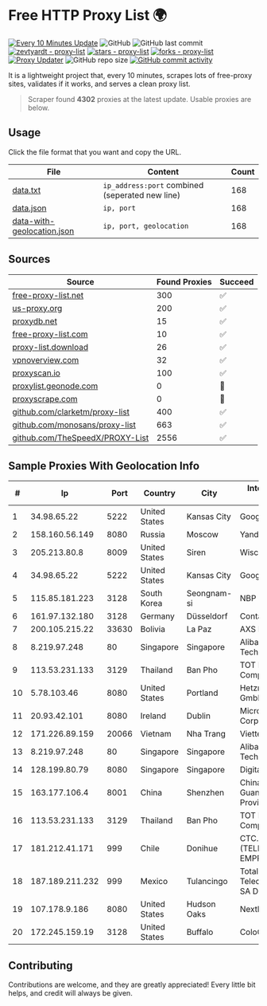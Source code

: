 
# Free HTTP Proxy List 🌍

[![Every 10 Minutes Update](https://github.com/mertguvencli/http-proxy-list/actions/workflows/main.yml/badge.svg?branch=main)](https://github.com/mertguvencli/http-proxy-list/actions/workflows/main.yml)
![GitHub](https://img.shields.io/github/license/mertguvencli/http-proxy-list)
![GitHub last commit](https://img.shields.io/github/last-commit/mertguvencli/http-proxy-list)
[![zevtyardt - proxy-list](https://img.shields.io/static/v1?label=zevtyardt&message=proxy-list&color=blue&logo=github)](https://github.com/zevtyardt/proxy-list "Go to GitHub repo")
[![stars - proxy-list](https://img.shields.io/github/stars/zevtyardt/proxy-list?style=social)](https://github.com/zevtyardt/proxy-list)
[![forks - proxy-list](https://img.shields.io/github/forks/zevtyardt/proxy-list?style=social)](https://github.com/zevtyardt/proxy-list)
[![Proxy Updater](https://github.com/zevtyardt/proxy-list/workflows/Proxy%20Updater/badge.svg)](https://github.com/zevtyardt/proxy-list/actions?query=workflow:"Proxy+Updater")
![GitHub repo size](https://img.shields.io/github/repo-size/zevtyardt/proxy-list)
[![GitHub commit activity](https://img.shields.io/github/commit-activity/m/zevtyardt/proxy-list?logo=commits)](https://github.com/zevtyardt/proxy-list/commits/main)

It is a lightweight project that, every 10 minutes, scrapes lots of free-proxy sites, validates if it works, and serves a clean proxy list.

> Scraper found **4302** proxies at the latest update. Usable proxies are below.

## Usage

Click the file format that you want and copy the URL.

|File|Content|Count|
|----|-------|-----|
|[data.txt](https://raw.githubusercontent.com/mertguvencli/http-proxy-list/main/proxy-list/data.txt)|`ip_address:port` combined (seperated new line)|168|
|[data.json](https://raw.githubusercontent.com/mertguvencli/http-proxy-list/main/proxy-list/data.json)|`ip, port`|168|
|[data-with-geolocation.json](https://raw.githubusercontent.com/mertguvencli/http-proxy-list/main/proxy-list/data-with-geolocation.json)|`ip, port, geolocation`|168|

## Sources

|Source|Found Proxies|Succeed|
|------|-------------|-------|
|[free-proxy-list.net](https://free-proxy-list.net)|300|✅|
|[us-proxy.org](https://www.us-proxy.org)|200|✅|
|[proxydb.net](http://proxydb.net)|15|✅|
|[free-proxy-list.com](https://free-proxy-list.com/?page=&port=&type%5B%5D=http&type%5B%5D=https&up_time=0&search=Search)|10|✅|
|[proxy-list.download](https://www.proxy-list.download/HTTP)|26|✅|
|[vpnoverview.com](https://vpnoverview.com/privacy/anonymous-browsing/free-proxy-servers)|32|✅|
|[proxyscan.io](https://www.proxyscan.io)|100|✅|
|[proxylist.geonode.com](https://proxylist.geonode.com/api/proxy-list?limit=300&page=1&sort_by=lastChecked&sort_type=desc&protocols=http,https)|0|🚫|
|[proxyscrape.com](https://api.proxyscrape.com/v2/?request=displayproxies&protocol=http&timeout=10000&country=all&ssl=all&anonymity=all)|0|🚫|
|[github.com/clarketm/proxy-list](https://raw.githubusercontent.com/clarketm/proxy-list/master/proxy-list-raw.txt)|400|✅|
|[github.com/monosans/proxy-list](https://raw.githubusercontent.com/monosans/proxy-list/main/proxies/http.txt)|663|✅|
|[github.com/TheSpeedX/PROXY-List](https://raw.githubusercontent.com/TheSpeedX/PROXY-List/master/http.txt)|2556|✅|


## Sample Proxies With Geolocation Info

|#|Ip|Port|Country|City|Internet Service Provider|
|-|--|----|-------|----|-------------------------|
|1|34.98.65.22|5222|United States|Kansas City|Google LLC|
|2|158.160.56.149|8080|Russia|Moscow|Yandex.Cloud LLC|
|3|205.213.80.8|8009|United States|Siren|WiscNet|
|4|34.98.65.22|5222|United States|Kansas City|Google LLC|
|5|115.85.181.223|3128|South Korea|Seongnam-si|NBP|
|6|161.97.132.180|3128|Germany|Düsseldorf|Contabo GmbH|
|7|200.105.215.22|33630|Bolivia|La Paz|AXS Bolivia S. A.|
|8|8.219.97.248|80|Singapore|Singapore|Alibaba (US) Technology Co., Ltd.|
|9|113.53.231.133|3129|Thailand|Ban Pho|TOT Public Company Limited|
|10|5.78.103.46|8080|United States|Portland|Hetzner Online GmbH|
|11|20.93.42.101|8080|Ireland|Dublin|Microsoft Corporation|
|12|171.226.89.159|20066|Vietnam|Nha Trang|Viettel Corporation|
|13|8.219.97.248|80|Singapore|Singapore|Alibaba (US) Technology Co., Ltd.|
|14|128.199.80.79|8080|Singapore|Singapore|DigitalOcean, LLC|
|15|163.177.106.4|8001|China|Shenzhen|China Unicom Guangdong Province Network|
|16|113.53.231.133|3129|Thailand|Ban Pho|TOT Public Company Limited|
|17|181.212.41.171|999|Chile|Donihue|CTC. CORP S.A. (TELEFONICA EMPRESAS)|
|18|187.189.211.232|999|Mexico|Tulancingo|Total Play Telecomunicaciones SA De CV|
|19|107.178.9.186|8080|United States|Hudson Oaks|Nextlink Broadband|
|20|172.245.159.19|3128|United States|Buffalo|ColoCrossing|



## Contributing

Contributions are welcome, and they are greatly appreciated! Every
little bit helps, and credit will always be given.

